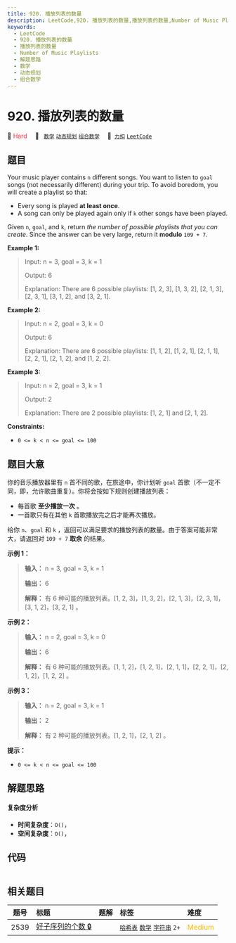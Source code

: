 ```yaml
---
title: 920. 播放列表的数量
description: LeetCode,920. 播放列表的数量,播放列表的数量,Number of Music Playlists,解题思路,数学,动态规划,组合数学
keywords:
  - LeetCode
  - 920. 播放列表的数量
  - 播放列表的数量
  - Number of Music Playlists
  - 解题思路
  - 数学
  - 动态规划
  - 组合数学
---
```


# 920. 播放列表的数量

🔴 <font color=#ff334b>Hard</font>&emsp; 🔖&ensp; [`数学`](/tag/math.md) [`动态规划`](/tag/dynamic-programming.md) [`组合数学`](/tag/combinatorics.md)&emsp; 🔗&ensp;[`力扣`](https://leetcode.cn/problems/number-of-music-playlists) [`LeetCode`](https://leetcode.com/problems/number-of-music-playlists)

## 题目

Your music player contains `n` different songs. You want to listen to `goal`
songs (not necessarily different) during your trip. To avoid boredom, you will
create a playlist so that:

  * Every song is played **at least once**.
  * A song can only be played again only if `k` other songs have been played.

Given `n`, `goal`, and `k`, return _the number of possible playlists that you
can create_. Since the answer can be very large, return it **modulo** `109 +
7`.



**Example 1:**

> Input: n = 3, goal = 3, k = 1
> 
> Output: 6
> 
> Explanation: There are 6 possible playlists: [1, 2, 3], [1, 3, 2], [2, 1, 3], [2, 3, 1], [3, 1, 2], and [3, 2, 1].

**Example 2:**

> Input: n = 2, goal = 3, k = 0
> 
> Output: 6
> 
> Explanation: There are 6 possible playlists: [1, 1, 2], [1, 2, 1], [2, 1, 1], [2, 2, 1], [2, 1, 2], and [1, 2, 2].

**Example 3:**

> Input: n = 2, goal = 3, k = 1
> 
> Output: 2
> 
> Explanation: There are 2 possible playlists: [1, 2, 1] and [2, 1, 2].

**Constraints:**

  * `0 <= k < n <= goal <= 100`


## 题目大意

你的音乐播放器里有 `n` 首不同的歌，在旅途中，你计划听 `goal` 首歌（不一定不同，即，允许歌曲重复）。你将会按如下规则创建播放列表：

  * 每首歌 **至少播放一次** 。
  * 一首歌只有在其他 `k` 首歌播放完之后才能再次播放。

给你 `n`、`goal` 和 `k` ，返回可以满足要求的播放列表的数量。由于答案可能非常大，请返回对 `109 + 7` **取余** 的结果。



**示例 1：**

> 
> 
> 
> 
> 
> **输入：** n = 3, goal = 3, k = 1
> 
> **输出：** 6
> 
> **解释：** 有 6 种可能的播放列表。[1, 2, 3]，[1, 3, 2]，[2, 1, 3]，[2, 3, 1]，[3, 1, 2]，[3, 2, 1] 。
> 
> 

**示例 2：**

> 
> 
> 
> 
> 
> **输入：** n = 2, goal = 3, k = 0
> 
> **输出：** 6
> 
> **解释：** 有 6 种可能的播放列表。[1, 1, 2]，[1, 2, 1]，[2, 1, 1]，[2, 2, 1]，[2, 1, 2]，[1, 2, 2] 。
> 
> 

**示例 3：**

> 
> 
> 
> 
> 
> **输入：** n = 2, goal = 3, k = 1
> 
> **输出：** 2
> 
> **解释：** 有 2 种可能的播放列表。[1, 2, 1]，[2, 1, 2] 。
> 
> 



**提示：**

  * `0 <= k < n <= goal <= 100`


## 解题思路

#### 复杂度分析

- **时间复杂度**：`O()`，
- **空间复杂度**：`O()`，

## 代码

```javascript

```

## 相关题目

<!-- prettier-ignore -->
| 题号 | 标题 | 题解 | 标签 | 难度 |
| :------: | :------ | :------: | :------ | :------ |
| 2539 | [好子序列的个数 🔒](https://leetcode.com/problems/count-the-number-of-good-subsequences) |  |  [`哈希表`](/tag/hash-table.md) [`数学`](/tag/math.md) [`字符串`](/tag/string.md) `2+` | <font color=#ffb800>Medium</font> |